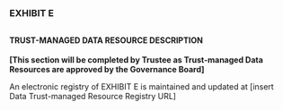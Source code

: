 ## 
### EXHIBIT E


## 
#### TRUST-MANAGED DATA RESOURCE DESCRIPTION

**[This section will be completed by Trustee as Trust-managed Data Resources are approved by the Governance Board]**

An electronic registry of EXHIBIT E is maintained and updated at [insert Data Trust-managed Resource Registry URL]


## 
